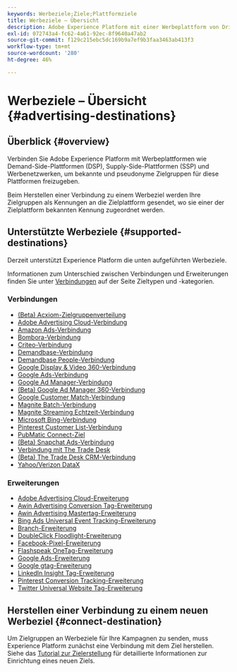 ```yaml
---
keywords: Werbeziele;Ziele;Plattformziele
title: Werbeziele – Übersicht
description: Adobe Experience Platform mit einer Werbeplattform von Drittanbietern (z. B. DSP, Werbenetzwerk, SSP) verbinden und pseudonyme Zielgruppen für diese Plattformen freigeben.
exl-id: 072743a4-fc62-4a61-92ec-8f9640a47ab2
source-git-commit: f129c215ebc5dc169b9a7ef9b3faa3463ab413f3
workflow-type: tm+mt
source-wordcount: '280'
ht-degree: 46%

---
```


# Werbeziele – Übersicht {#advertising-destinations}

## Überblick {#overview}

Verbinden Sie Adobe Experience Platform mit Werbeplattformen wie Demand-Side-Plattformen (DSP), Supply-Side-Plattformen (SSP) und Werbenetzwerken, um bekannte und pseudonyme Zielgruppen für diese Plattformen freizugeben.

Beim Herstellen einer Verbindung zu einem Werbeziel werden Ihre Zielgruppen als Kennungen an die Zielplattform gesendet, wo sie einer der Zielplattform bekannten Kennung zugeordnet werden.

## Unterstützte Werbeziele {#supported-destinations}

Derzeit unterstützt Experience Platform die unten aufgeführten Werbeziele.

Informationen zum Unterschied zwischen Verbindungen und Erweiterungen finden Sie unter [Verbindungen](../../destination-types.md#connections) auf der Seite Zieltypen und -kategorien.

### Verbindungen

* [(Beta) Acxiom-Zielgruppenverteilung](acxiom-audience-distribution.md)
* [Adobe Advertising Cloud-Verbindung](adobe-advertising-cloud-connection.md)
* [Amazon Ads-Verbindung](amazon-ads.md)
* [Bombora-Verbindung](bombora.md)
* [Criteo-Verbindung](criteo.md)
* [Demandbase-Verbindung](demandbase.md)
* [Demandbase People-Verbindung](demandbase-people.md)
* [Google Display &amp; Video 360-Verbindung](google-dv360.md)
* [Google Ads-Verbindung](google-ads-destination.md)
* [Google Ad Manager-Verbindung](google-ad-manager.md)
* [(Beta) Google Ad Manager 360-Verbindung](google-ad-manager-360-connection.md)
* [Google Customer Match-Verbindung](google-customer-match.md)
* [Magnite Batch-Verbindung](magnite-batch.md)
* [Magnite Streaming Echtzeit-Verbindung](magnite-streaming.md)
* [Microsoft Bing-Verbindung](bing.md)
* [Pinterest Customer List-Verbindung](pinterest.md)
* [PubMatic Connect-Ziel](pubmatic.md)
* [(Beta) Snapchat Ads-Verbindung](snap-inc.md)
* [Verbindung mit The Trade Desk](tradedesk.md)
* [(Beta) The Trade Desk CRM-Verbindung ](tradedesk-emails.md)
* [Yahoo/Verizon DataX](datax.md)

### Erweiterungen

* [Adobe Advertising Cloud-Erweiterung](adobe-advertising-cloud.md)
* [Awin Advertising Conversion Tag-Erweiterung](awin-conversiontag.md)
* [Awin Advertising Mastertag-Erweiterung](awin-mastertag.md)
* [Bing Ads Universal Event Tracking-Erweiterung](bing-ads.md)
* [Branch-Erweiterung](branch.md)
* [DoubleClick Floodlight-Erweiterung](doubleclick-floodlight.md)
* [Facebook-Pixel-Erweiterung](facebook-pixel.md)
* [Flashspeak OneTag-Erweiterung](flashtalking.md)
* [Google Ads-Erweiterung](google-ads-extension.md)
* [Google gtag-Erweiterung](gtag-advertising.md)
* [LinkedIn Insight Tag-Erweiterung](linkedin.md)
* [Pinterest Conversion Tracking-Erweiterung](pinterest-extension.md)
* [Twitter Universal Website Tag-Erweiterung](twitter-uwt.md)

## Herstellen einer Verbindung zu einem neuen Werbeziel {#connect-destination}

Um Zielgruppen an Werbeziele für Ihre Kampagnen zu senden, muss Experience Platform zunächst eine Verbindung mit dem Ziel herstellen. Siehe das [Tutorial zur Zielerstellung](../../ui/connect-destination.md) für detaillierte Informationen zur Einrichtung eines neuen Ziels.
